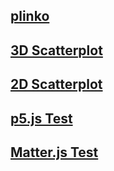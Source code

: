 ## [plinko](/html/plinko.html)

## [3D Scatterplot](/html/3d-scatterplot.html)

## [2D Scatterplot](/html/2d-scatterplot.html)

## [p5.js Test](/html/create-random-dots.html)

## [Matter.js Test](/html/test-matterjs.html)
